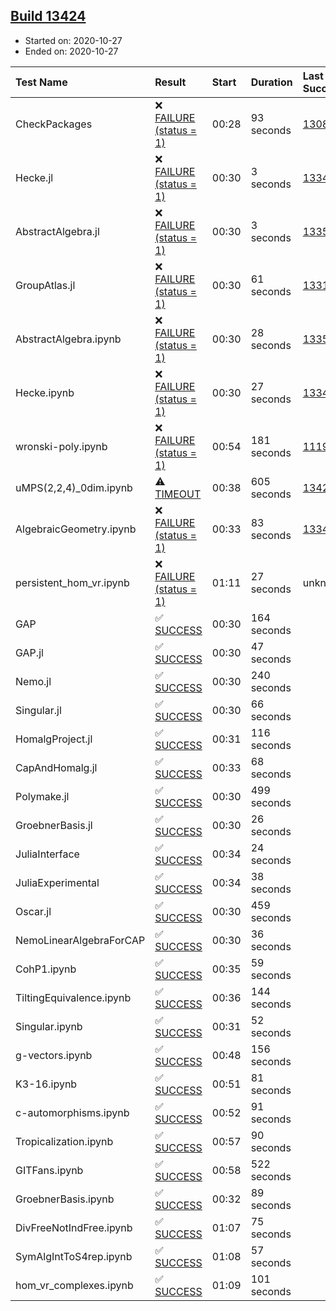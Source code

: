 ## [Build 13424](https://oscarci.mathematik.uni-kl.de/job/oscar/13424/)

* Started on: 2020-10-27
* Ended on: 2020-10-27

| Test Name    | Result | Start | Duration | Last Success | First Failure |
|:-------------|:-------|:------|:---------|:-------------|:--------------|
| CheckPackages | ❌ [FAILURE (status = 1)](https://oscarci.mathematik.uni-kl.de/job/oscar/13424/artifact/logs/build-13424/CheckPackages.log) | 00:28 | 93 seconds | [13085](https://oscarci.mathematik.uni-kl.de/job/oscar/13085/) | [13086](https://oscarci.mathematik.uni-kl.de/job/oscar/13086/) |
| Hecke.jl | ❌ [FAILURE (status = 1)](https://oscarci.mathematik.uni-kl.de/job/oscar/13424/artifact/logs/build-13424/Hecke.jl.log) | 00:30 | 3 seconds | [13341](https://oscarci.mathematik.uni-kl.de/job/oscar/13341/) | [13342](https://oscarci.mathematik.uni-kl.de/job/oscar/13342/) |
| AbstractAlgebra.jl | ❌ [FAILURE (status = 1)](https://oscarci.mathematik.uni-kl.de/job/oscar/13424/artifact/logs/build-13424/AbstractAlgebra.jl.log) | 00:30 | 3 seconds | [13355](https://oscarci.mathematik.uni-kl.de/job/oscar/13355/) | [13356](https://oscarci.mathematik.uni-kl.de/job/oscar/13356/) |
| GroupAtlas.jl | ❌ [FAILURE (status = 1)](https://oscarci.mathematik.uni-kl.de/job/oscar/13424/artifact/logs/build-13424/GroupAtlas.jl.log) | 00:30 | 61 seconds | [13311](https://oscarci.mathematik.uni-kl.de/job/oscar/13311/) | [13312](https://oscarci.mathematik.uni-kl.de/job/oscar/13312/) |
| AbstractAlgebra.ipynb | ❌ [FAILURE (status = 1)](https://oscarci.mathematik.uni-kl.de/job/oscar/13424/artifact/logs/build-13424/AbstractAlgebra.ipynb.log) | 00:30 | 28 seconds | [13355](https://oscarci.mathematik.uni-kl.de/job/oscar/13355/) | [13356](https://oscarci.mathematik.uni-kl.de/job/oscar/13356/) |
| Hecke.ipynb | ❌ [FAILURE (status = 1)](https://oscarci.mathematik.uni-kl.de/job/oscar/13424/artifact/logs/build-13424/Hecke.ipynb.log) | 00:30 | 27 seconds | [13341](https://oscarci.mathematik.uni-kl.de/job/oscar/13341/) | [13342](https://oscarci.mathematik.uni-kl.de/job/oscar/13342/) |
| wronski-poly.ipynb | ❌ [FAILURE (status = 1)](https://oscarci.mathematik.uni-kl.de/job/oscar/13424/artifact/logs/build-13424/wronski-poly.ipynb.log) | 00:54 | 181 seconds | [11192](https://oscarci.mathematik.uni-kl.de/job/oscar/11192/) | [11193](https://oscarci.mathematik.uni-kl.de/job/oscar/11193/) |
| uMPS(2,2,4)_0dim.ipynb | ⚠ [TIMEOUT](https://oscarci.mathematik.uni-kl.de/job/oscar/13424/artifact/logs/build-13424/uMPS-2-2-4-_0dim.ipynb.log) | 00:38 | 605 seconds | [13423](https://oscarci.mathematik.uni-kl.de/job/oscar/13423/) | [13424](https://oscarci.mathematik.uni-kl.de/job/oscar/13424/) |
| AlgebraicGeometry.ipynb | ❌ [FAILURE (status = 1)](https://oscarci.mathematik.uni-kl.de/job/oscar/13424/artifact/logs/build-13424/AlgebraicGeometry.ipynb.log) | 00:33 | 83 seconds | [13341](https://oscarci.mathematik.uni-kl.de/job/oscar/13341/) | [13342](https://oscarci.mathematik.uni-kl.de/job/oscar/13342/) |
| persistent_hom_vr.ipynb | ❌ [FAILURE (status = 1)](https://oscarci.mathematik.uni-kl.de/job/oscar/13424/artifact/logs/build-13424/persistent_hom_vr.ipynb.log) | 01:11 | 27 seconds | unknown | unknown |
| GAP | ✅ [SUCCESS](https://oscarci.mathematik.uni-kl.de/job/oscar/13424/artifact/logs/build-13424/GAP.log) | 00:30 | 164 seconds |  |  |
| GAP.jl | ✅ [SUCCESS](https://oscarci.mathematik.uni-kl.de/job/oscar/13424/artifact/logs/build-13424/GAP.jl.log) | 00:30 | 47 seconds |  |  |
| Nemo.jl | ✅ [SUCCESS](https://oscarci.mathematik.uni-kl.de/job/oscar/13424/artifact/logs/build-13424/Nemo.jl.log) | 00:30 | 240 seconds |  |  |
| Singular.jl | ✅ [SUCCESS](https://oscarci.mathematik.uni-kl.de/job/oscar/13424/artifact/logs/build-13424/Singular.jl.log) | 00:30 | 66 seconds |  |  |
| HomalgProject.jl | ✅ [SUCCESS](https://oscarci.mathematik.uni-kl.de/job/oscar/13424/artifact/logs/build-13424/HomalgProject.jl.log) | 00:31 | 116 seconds |  |  |
| CapAndHomalg.jl | ✅ [SUCCESS](https://oscarci.mathematik.uni-kl.de/job/oscar/13424/artifact/logs/build-13424/CapAndHomalg.jl.log) | 00:33 | 68 seconds |  |  |
| Polymake.jl | ✅ [SUCCESS](https://oscarci.mathematik.uni-kl.de/job/oscar/13424/artifact/logs/build-13424/Polymake.jl.log) | 00:30 | 499 seconds |  |  |
| GroebnerBasis.jl | ✅ [SUCCESS](https://oscarci.mathematik.uni-kl.de/job/oscar/13424/artifact/logs/build-13424/GroebnerBasis.jl.log) | 00:30 | 26 seconds |  |  |
| JuliaInterface | ✅ [SUCCESS](https://oscarci.mathematik.uni-kl.de/job/oscar/13424/artifact/logs/build-13424/JuliaInterface.log) | 00:34 | 24 seconds |  |  |
| JuliaExperimental | ✅ [SUCCESS](https://oscarci.mathematik.uni-kl.de/job/oscar/13424/artifact/logs/build-13424/JuliaExperimental.log) | 00:34 | 38 seconds |  |  |
| Oscar.jl | ✅ [SUCCESS](https://oscarci.mathematik.uni-kl.de/job/oscar/13424/artifact/logs/build-13424/Oscar.jl.log) | 00:30 | 459 seconds |  |  |
| NemoLinearAlgebraForCAP | ✅ [SUCCESS](https://oscarci.mathematik.uni-kl.de/job/oscar/13424/artifact/logs/build-13424/NemoLinearAlgebraForCAP.log) | 00:30 | 36 seconds |  |  |
| CohP1.ipynb | ✅ [SUCCESS](https://oscarci.mathematik.uni-kl.de/job/oscar/13424/artifact/logs/build-13424/CohP1.ipynb.log) | 00:35 | 59 seconds |  |  |
| TiltingEquivalence.ipynb | ✅ [SUCCESS](https://oscarci.mathematik.uni-kl.de/job/oscar/13424/artifact/logs/build-13424/TiltingEquivalence.ipynb.log) | 00:36 | 144 seconds |  |  |
| Singular.ipynb | ✅ [SUCCESS](https://oscarci.mathematik.uni-kl.de/job/oscar/13424/artifact/logs/build-13424/Singular.ipynb.log) | 00:31 | 52 seconds |  |  |
| g-vectors.ipynb | ✅ [SUCCESS](https://oscarci.mathematik.uni-kl.de/job/oscar/13424/artifact/logs/build-13424/g-vectors.ipynb.log) | 00:48 | 156 seconds |  |  |
| K3-16.ipynb | ✅ [SUCCESS](https://oscarci.mathematik.uni-kl.de/job/oscar/13424/artifact/logs/build-13424/K3-16.ipynb.log) | 00:51 | 81 seconds |  |  |
| c-automorphisms.ipynb | ✅ [SUCCESS](https://oscarci.mathematik.uni-kl.de/job/oscar/13424/artifact/logs/build-13424/c-automorphisms.ipynb.log) | 00:52 | 91 seconds |  |  |
| Tropicalization.ipynb | ✅ [SUCCESS](https://oscarci.mathematik.uni-kl.de/job/oscar/13424/artifact/logs/build-13424/Tropicalization.ipynb.log) | 00:57 | 90 seconds |  |  |
| GITFans.ipynb | ✅ [SUCCESS](https://oscarci.mathematik.uni-kl.de/job/oscar/13424/artifact/logs/build-13424/GITFans.ipynb.log) | 00:58 | 522 seconds |  |  |
| GroebnerBasis.ipynb | ✅ [SUCCESS](https://oscarci.mathematik.uni-kl.de/job/oscar/13424/artifact/logs/build-13424/GroebnerBasis.ipynb.log) | 00:32 | 89 seconds |  |  |
| DivFreeNotIndFree.ipynb | ✅ [SUCCESS](https://oscarci.mathematik.uni-kl.de/job/oscar/13424/artifact/logs/build-13424/DivFreeNotIndFree.ipynb.log) | 01:07 | 75 seconds |  |  |
| SymAlgIntToS4rep.ipynb | ✅ [SUCCESS](https://oscarci.mathematik.uni-kl.de/job/oscar/13424/artifact/logs/build-13424/SymAlgIntToS4rep.ipynb.log) | 01:08 | 57 seconds |  |  |
| hom_vr_complexes.ipynb | ✅ [SUCCESS](https://oscarci.mathematik.uni-kl.de/job/oscar/13424/artifact/logs/build-13424/hom_vr_complexes.ipynb.log) | 01:09 | 101 seconds |  |  |
